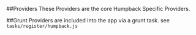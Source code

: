 ##Providers
These Providers are the core Humpback Specific Providers.

##Grunt
Providers are included into the app via a grunt task. see `tasks/register/humpback.js`